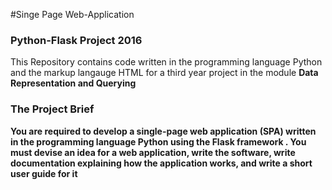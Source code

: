 #Singe Page Web-Application
<h3> Python-Flask Project 2016 </h3>
<p> This Repository contains code written in the programming language Python and the markup langauge HTML for a third year project in the module <b> Data Representation and Querying <p> 
<h3> The Project Brief </h3>
          <p>  You are required to develop a single-page web application (SPA) written
              in the programming language Python  using the Flask framework .
              You must devise an idea for a web application, write the software, write
              documentation explaining how the application works, and write a short user
              guide for it <P>


